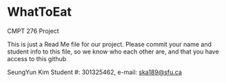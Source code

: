 # WhatToEat
CMPT 276 Project

This is just a Read Me file for our project. Please commit your name and student info to this file,
so we know who each other are, and that you have access to this github

SeungYun Kim 
Student #: 301325462, e-mail: ska189@sfu.ca
